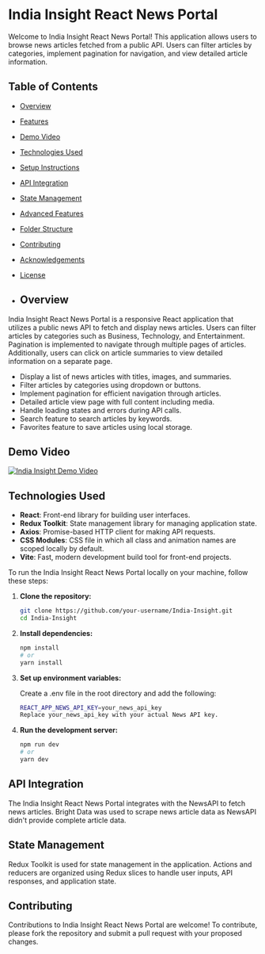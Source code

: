 # India Insight React News Portal
Welcome to India Insight React News Portal! This application allows users to browse news articles fetched from a public API. Users can filter articles by categories, implement pagination for navigation, and view detailed article information.
## Table of Contents

- [Overview](#overview)
- [Features](#features)
- [Demo Video](#demo-video)
- [Technologies Used](#technologies-used)
- [Setup Instructions](#setup-instructions)
- [API Integration](#api-integration)
- [State Management](#state-management)
- [Advanced Features](#advanced-features)
- [Folder Structure](#folder-structure)
- [Contributing](#contributing)
- [Acknowledgements](#acknowledgements)
- [License](#license)

- ## Overview

India Insight React News Portal is a responsive React application that utilizes a public news API to fetch and display news articles. Users can filter articles by categories such as Business, Technology, and Entertainment. Pagination is implemented to navigate through multiple pages of articles. Additionally, users can click on article summaries to view detailed information on a separate page.

- Display a list of news articles with titles, images, and summaries.
- Filter articles by categories using dropdown or buttons.
- Implement pagination for efficient navigation through articles.
- Detailed article view page with full content including media.
- Handle loading states and errors during API calls.
- Search feature to search articles by keywords.
- Favorites feature to save articles using local storage.

## Demo Video
[![India Insight Demo Video](https://img.youtube.com/vi/b_5wFj_IqnU/0.jpg)](https://www.youtube.com/watch?v=b_5wFj_IqnU)


## Technologies Used

- **React**: Front-end library for building user interfaces.
- **Redux Toolkit**: State management library for managing application state.
- **Axios**: Promise-based HTTP client for making API requests.
- **CSS Modules**: CSS file in which all class and animation names are scoped locally by default.
- **Vite**: Fast, modern development build tool for front-end projects.

To run the India Insight React News Portal locally on your machine, follow these steps:

1. **Clone the repository:**

   ```bash
   git clone https://github.com/your-username/India-Insight.git
   cd India-Insight

2. **Install dependencies:**

   ```bash
   npm install
   # or
   yarn install

3. **Set up environment variables:**

   Create a .env file in the root directory and add the following:
   
   ```bash
   REACT_APP_NEWS_API_KEY=your_news_api_key
   Replace your_news_api_key with your actual News API key.

4. **Run the development server:**

   ```bash
   npm run dev
   # or
   yarn dev

## API Integration
The India Insight React News Portal integrates with the NewsAPI to fetch news articles. Bright Data was used to scrape news article data as NewsAPI didn't provide complete article data.

## State Management
Redux Toolkit is used for state management in the application. Actions and reducers are organized using Redux slices to handle user inputs, API responses, and application state.

## Contributing
Contributions to India Insight React News Portal are welcome! To contribute, please fork the repository and submit a pull request with your proposed changes.







